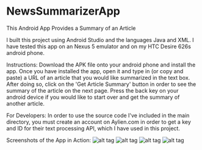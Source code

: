 # NewsSummarizerApp
This Android App Provides a Summary of an Article

I built this project using Android Studio and the languages 
Java and XML. I have tested this app on an Nexus 5 emulator 
and on my HTC Desire 626s android phone.


Instructions:
Download the APK file onto your android phone and install the app.
Once you have installed the app, open it and type in (or copy and paste) 
a URL of an article that you would like summarized in the text box. 
After doing so, click on the 'Get Article Summary' button in order 
to see the summary of the article on the next page. Press the back key 
on your android device if you would like to start over and get the 
summary of another article.


For Developers:
In order to use the source code I've included in the main directory, 
you must create an account on Aylien.com in order to get a key and 
ID for their text processing API, which I have used in this project.

Screenshots of the App in Action:
![alt tag](https://raw.githubusercontent.com/rl2745/NewsSummarizerApp/blob/master/Screenshot_2016-04-03-22-19-30.png)
![alt tag](https://raw.githubusercontent.com/username/projectname/branch/path/to/img.png)
![alt tag](https://raw.githubusercontent.com/username/projectname/branch/path/to/img.png)
![alt tag](https://raw.githubusercontent.com/username/projectname/branch/path/to/img.png)
